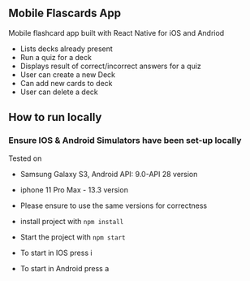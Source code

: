 ## Mobile Flascards App

Mobile flashcard app built with React Native for iOS and Andriod

- Lists decks already present
- Run a quiz for a deck
- Displays result of correct/incorrect answers for a quiz
- User can create a new Deck
- Can add new cards to deck
- User can delete a deck

## How to run locally
### Ensure IOS & Android Simulators have been set-up locally

Tested on 
- Samsung Galaxy S3, Android API: 9.0-API 28 version
- iphone 11 Pro Max - 13.3 version
- Please ensure to use the same versions for correctness

- install project with `npm install`
- Start the project with `npm start`
- To start in IOS press i
- To start in Android press a
